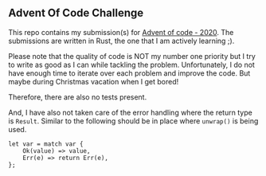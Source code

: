 ## Advent Of Code Challenge

This repo contains my submission(s) for [Advent of code - 2020](https://adventofcode.com/2020).
The submissions are written in Rust, the one that I am actively learning ;).

Please note that the quality of code is NOT my number one priority but I try to write as good as I can while tackling the problem.
Unfortunately, I do not have enough time to iterate over each problem and improve the code.
But maybe during Christmas vacation when I get bored!

Therefore, there are also no tests present.

And, I have also not taken care of the error handling where the return type is `Result`.
Similar to the following should be in place where `unwrap()` is being used.

```
let var = match var {
    Ok(value) => value,
    Err(e) => return Err(e),
};
```
